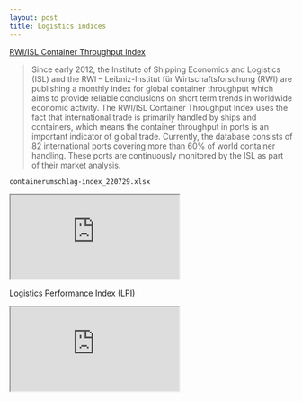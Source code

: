 ```yaml
---
layout: post
title: Logistics indices
---
```


[RWI/ISL Container Throughput Index](https://www.isl.org/en/containerindex)

> Since early 2012, the Institute of Shipping Economics and Logistics (ISL) and the RWI – Leibniz-Institut für Wirtschaftsforschung (RWI) are publishing a monthly index for global container throughput which aims to provide reliable conclusions on short term trends in worldwide economic activity. The RWI/ISL Container Throughput Index uses the fact that international trade is primarily handled by ships and containers, which means the container throughput in ports is an important indicator of global trade. Currently, the database consists of 82 international ports covering more than 60% of world container handling. These ports are continuously monitored by the ISL as part of their market analysis.

`containerumschlag-index_220729.xlsx`

<div class="iframe">
<iframe src="https://docs.google.com/spreadsheets/d/e/2PACX-1vQ-4XyMbxMrPuQqNgPdzJXzwT9-FtS3NegSmiXJhA-9T0OdBViOk1bUG1drZaxBTr01pyoyiWKq9q58/pubhtml?widget=true&amp;headers=false"></iframe>
</div>

[Logistics Performance Index (LPI)](https://databank.worldbank.org/source/logistics-performance-index-(lpi))

<div class="iframe">
<iframe src="https://docs.google.com/spreadsheets/d/e/2PACX-1vS6PQXe0vhwIfkVHGUyUqmlN8rHfFXWm54ozum4_UKu-kOuOWQrWlKlvatt6IANGVx7rQ5etwy39csS/pubhtml?widget=true&amp;headers=false"></iframe>
</div>